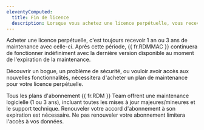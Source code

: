 ```yaml
---
eleventyComputed:
  title: Fin de licence
  description: Lorsque vous achetez une licence perpétuelle, vous recevez toujours 1 an ou 3 ans de maintenance avec celle-ci. Après cette période, {{ fr.RDMMAC }} continuera de fonctionner indéfiniment avec la dernière version disponible au moment de l'expiration de la maintenance.
---
```

Acheter une licence perpétuelle, c'est toujours recevoir 1 an ou 3 ans de maintenance avec celle-ci. Après cette période, {{ fr.RDMMAC }} continuera de fonctionner indéfiniment avec la dernière version disponible au moment de l'expiration de la maintenance.

Découvrir un bogue, un problème de sécurité, ou vouloir avoir accès aux nouvelles fonctionnalités, nécessitera d'acheter un plan de maintenance pour votre licence perpétuelle.

Tous les plans d'abonnement {{ fr.RDM }} Team offrent une maintenance logicielle (1 ou 3 ans), incluant toutes les mises à jour majeures/mineures et le support technique. Renouveler votre accord d'abonnement à son expiration est nécessaire. Ne pas renouveler votre abonnement limitera l'accès à vos données.